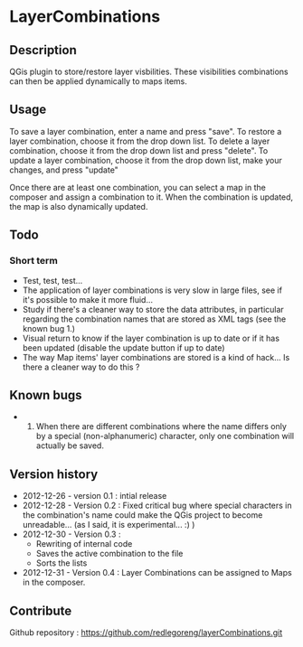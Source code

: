 # LayerCombinations #


## Description ##

QGis plugin to store/restore layer visbilities.
These visibilities combinations can then be applied dynamically to maps items.


## Usage ##

To save a layer combination, enter a name and press "save".
To restore a layer combination, choose it from the drop down list.
To delete a layer combination, choose it from the drop down list and press "delete".
To update a layer combination, choose it from the drop down list, make your changes, and press "update"

Once there are at least one combination, you can select a map in the composer and assign a combination to it. When the combination is updated, the map is also dynamically updated.


## Todo ##

### Short term ###
- Test, test, test...
- The application of layer combinations is very slow in large files, see if it's possible to make it more fluid...
- Study if there's a cleaner way to store the data attributes, in particular regarding the combination names that are stored as XML tags (see the known bug 1.)
- Visual return to know if the layer combination is up to date or if it has been updated (disable the update button if up to date)
- The way Map items' layer combinations are stored is a kind of hack... Is there a cleaner way to do this ?

## Known bugs ##
- 1. When there are different combinations where the name differs only by a special (non-alphanumeric) character, only one combination will actually be saved.

## Version history ##
- 2012-12-26 - version 0.1 : intial release
- 2012-12-28 - Version 0.2 : Fixed critical bug where special characters in the combination's name could make the QGis project to become unreadable... (as I said, it is experimental... :) )
- 2012-12-30 - Version 0.3 :
    - Rewriting of internal code
    - Saves the active combination to the file
    - Sorts the lists
- 2012-12-31 - Version 0.4 : Layer Combinations can be assigned to Maps in the composer.

## Contribute ##
Github repository : https://github.com/redlegoreng/layerCombinations.git
